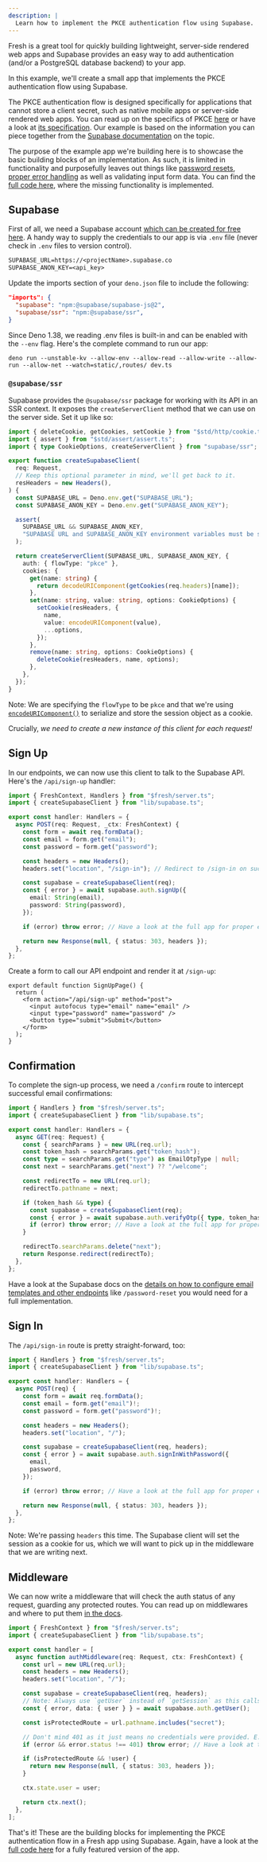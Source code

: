 ```yaml
---
description: |
  Learn how to implement the PKCE authentication flow using Supabase.
---
```


Fresh is a great tool for quickly building lightweight, server-side rendered web
apps and Supabase provides an easy way to add authentication (and/or a
PostgreSQL database backend) to your app.

In this example, we'll create a small app that implements the PKCE
authentication flow using Supabase.

The PKCE authentication flow is designed specifically for applications that
cannot store a client secret, such as native mobile apps or server-side rendered
web apps. You can read up on the specifics of PKCE
[here](https://auth0.com/docs/get-started/authentication-and-authorization-flow/authorization-code-flow-with-pkce)
or have a look at
[its specification](https://datatracker.ietf.org/doc/html/rfc7636). Our example
is based on the information you can piece together from the
[Supabase documentation](https://supabase.com/docs/guides/auth/server-side/oauth-with-pkce-flow-for-ssr)
on the topic.

The purpose of the example app we're building here is to showcase the basic
building blocks of an implementation. As such, it is limited in functionality
and purposefully leaves out things like
[password resets](https://supabase.com/docs/guides/auth/server-side/email-based-auth-with-pkce-flow-for-ssr),
[proper error handling](https://fresh.deno.dev/docs/concepts/error-pages) as
well as validating input form data. You can find the
[full code here](https://github.com/morlinbrot/supa-fresh-pkce), where the
missing functionality is implemented.

## Supabase

First of all, we need a Supabase account
[which can be created for free here](https://supabase.com/). A handy way to
supply the credentials to our app is via `.env` file (never check in `.env`
files to version control).

```txt .env.example
SUPABASE_URL=https://<projectName>.supabase.co
SUPABASE_ANON_KEY=<api_key>
```

Update the imports section of your `deno.json` file to include the following:

```json deno.json
"imports": {
  "supabase": "npm:@supabase/supabase-js@2",
  "supabase/ssr": "npm:@supabase/ssr",
}
```

Since Deno 1.38, we reading .env files is built-in and can be enabled with the
`--env` flag. Here's the complete command to run our app:

```shell
deno run --unstable-kv --allow-env --allow-read --allow-write --allow-run --allow-net --watch=static/,routes/ dev.ts
```

### `@supabase/ssr`

Supabase provides the `@supabase/ssr` package for working with its API in an SSR
context. It exposes the `createServerClient` method that we can use on the
server side. Set it up like so:

```ts lib/supabase.ts
import { deleteCookie, getCookies, setCookie } from "$std/http/cookie.ts";
import { assert } from "$std/assert/assert.ts";
import { type CookieOptions, createServerClient } from "supabase/ssr";

export function createSupabaseClient(
  req: Request,
  // Keep this optional parameter in mind, we'll get back to it.
  resHeaders = new Headers(),
) {
  const SUPABASE_URL = Deno.env.get("SUPABASE_URL");
  const SUPABASE_ANON_KEY = Deno.env.get("SUPABASE_ANON_KEY");

  assert(
    SUPABASE_URL && SUPABASE_ANON_KEY,
    "SUPABASE URL and SUPABASE_ANON_KEY environment variables must be set.",
  );

  return createServerClient(SUPABASE_URL, SUPABASE_ANON_KEY, {
    auth: { flowType: "pkce" },
    cookies: {
      get(name: string) {
        return decodeURIComponent(getCookies(req.headers)[name]);
      },
      set(name: string, value: string, options: CookieOptions) {
        setCookie(resHeaders, {
          name,
          value: encodeURIComponent(value),
          ...options,
        });
      },
      remove(name: string, options: CookieOptions) {
        deleteCookie(resHeaders, name, options);
      },
    },
  });
}
```

Note: We are specifying the `flowType` to be `pkce` and that we're using
[`encodeURIComponent()`](https://developer.mozilla.org/en-US/docs/Web/JavaScript/Reference/Global_Objects/encodeURIComponent)
to serialize and store the session object as a cookie.

Crucially, _we need to create a new instance of this client for each request!_

## Sign Up

In our endpoints, we can now use this client to talk to the Supabase API. Here's
the `/api/sign-up` handler:

```ts routes/api/sign-up.ts
import { FreshContext, Handlers } from "$fresh/server.ts";
import { createSupabaseClient } from "lib/supabase.ts";

export const handler: Handlers = {
  async POST(req: Request, _ctx: FreshContext) {
    const form = await req.formData();
    const email = form.get("email");
    const password = form.get("password");

    const headers = new Headers();
    headers.set("location", "/sign-in"); // Redirect to /sign-in on success.

    const supabase = createSupabaseClient(req);
    const { error } = await supabase.auth.signUp({
      email: String(email),
      password: String(password),
    });

    if (error) throw error; // Have a look at the full app for proper error handling.

    return new Response(null, { status: 303, headers });
  },
};
```

Create a form to call our API endpoint and render it at `/sign-up`:

```tsx routes/sign-up.tsx
export default function SignUpPage() {
  return (
    <form action="/api/sign-up" method="post">
      <input autofocus type="email" name="email" />
      <input type="password" name="password" />
      <button type="submit">Submit</button>
    </form>
  );
}
```

## Confirmation

To complete the sign-up process, we need a `/confirm` route to intercept
successful email confirmations:

```ts routes/api/confirm.ts
import { Handlers } from "$fresh/server.ts";
import { createSupabaseClient } from "lib/supabase.ts";

export const handler: Handlers = {
  async GET(req: Request) {
    const { searchParams } = new URL(req.url);
    const token_hash = searchParams.get("token_hash");
    const type = searchParams.get("type") as EmailOtpType | null;
    const next = searchParams.get("next") ?? "/welcome";

    const redirectTo = new URL(req.url);
    redirectTo.pathname = next;

    if (token_hash && type) {
      const supabase = createSupabaseClient(req);
      const { error } = await supabase.auth.verifyOtp({ type, token_hash });
      if (error) throw error; // Have a look at the full app for proper error handling.
    }

    redirectTo.searchParams.delete("next");
    return Response.redirect(redirectTo);
  },
};
```

Have a look at the Supabase docs on the
[details on how to configure email templates and other endpoints](https://supabase.com/docs/guides/auth/server-side/email-based-auth-with-pkce-flow-for-ssr)
like `/password-reset` you would need for a full implementation.

## Sign In

The `/api/sign-in` route is pretty straight-forward, too:

```ts routes/api/sign-in.ts
import { Handlers } from "$fresh/server.ts";
import { createSupabaseClient } from "lib/supabase.ts";

export const handler: Handlers = {
  async POST(req) {
    const form = await req.formData();
    const email = form.get("email")!;
    const password = form.get("password")!;

    const headers = new Headers();
    headers.set("location", "/");

    const supabase = createSupabaseClient(req, headers);
    const { error } = await supabase.auth.signInWithPassword({
      email,
      password,
    });

    if (error) throw error; // Have a look at the full app for proper error handling.

    return new Response(null, { status: 303, headers });
  },
};
```

Note: We're passing `headers` this time. The Supabase client will set the
session as a cookie for us, which we will want to pick up in the middleware that
we are writing next.

## Middleware

We can now write a middleware that will check the auth status of any request,
guarding any protected routes. You can read up on middlewares and where to put
them [in the docs](https://fresh.deno.dev/docs/concepts/middleware).

```ts routes/_middleware.ts
import { FreshContext } from "$fresh/server.ts";
import { createSupabaseClient } from "lib/supabase.ts";

export const handler = [
  async function authMiddleware(req: Request, ctx: FreshContext) {
    const url = new URL(req.url);
    const headers = new Headers();
    headers.set("location", "/");

    const supabase = createSupabaseClient(req, headers);
    // Note: Always use `getUser` instead of `getSession` as this calls the Supabase API and revalidates the token.
    const { error, data: { user } } = await supabase.auth.getUser();

    const isProtectedRoute = url.pathname.includes("secret");

    // Don't mind 401 as it just means no credentials were provided. E.g. There was no session cookie.
    if (error && error.status !== 401) throw error; // Have a look at the full app for proper error handling.

    if (isProtectedRoute && !user) {
      return new Response(null, { status: 303, headers });
    }

    ctx.state.user = user;

    return ctx.next();
  },
];
```

That's it! These are the building blocks for implementing the PKCE
authentication flow in a Fresh app using Supabase. Again, have a look at the
[full code here](https://github.com/morlinbrot/supa-fresh-pkce) for a fully
featured version of the app.

